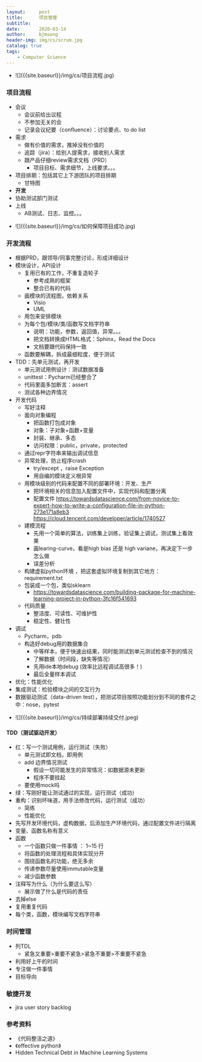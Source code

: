 ```yaml
---
layout:     post
title:      项目管理
subtitle:   
date:       2020-03-14
author:     bjmsong
header-img: img/cs/scrum.jpg
catalog: true
tags:
    - Computer Science
---
```


<ul> 
<li markdown="1"> 
![]({{site.baseurl}}/img/cs/项目流程.jpg) 
</li> 
</ul> 


### 项目流程
- 会议
  - 会议前给出议程
  - 不参加无关的会
  - 记录会议纪要（confluence）：讨论要点、to do list
- 需求
  - 做有价值的需求，推掉没有价值的
  - 追踪（jira）：给别人提需求，接收别人需求
  - 跟产品仔细review需求文档（PRD）
    - 项目目标、需求细节，上线要求。。。
- 项目排期：包括其它上下游团队的项目排期
  - 甘特图
- **开发**
- 协助测试部门测试
- 上线
  - AB测试、日志、监控。。。


<ul> 
<li markdown="1"> 
![]({{site.baseurl}}/img/cs/如何保障项目成功.jpg) 
</li> 
</ul> 



### 开发流程
- 根据PRD，跟领导/同事完整讨论，形成详细设计
- 模块设计，API设计
  - 复用已有的工作，不重复造轮子
    - 参考成熟的框架
    - 整合已有的代码
  - 画模块的流程图，依赖关系
    - Visio
    - UML
  - 用包来安排模块
  - 为每个包/模块/类/函数写文档字符串
    - 说明：功能，参数，返回值，异常。。。
    - 把文档转换成HTML格式：Sphinx，Read the Docs
    - 文档要跟代码保持一致
  - 函数要解耦，拆成最细粒度，便于测试
- TDD：先单元测试，再开发
  - 单元测试用例设计：测试数据准备
  - unittest：Pycharm已经整合了
  - 代码里面多加断言：assert
  - 测试各种边界情况
- 开发代码
  - 写好注释
  - 面向对象编程
    - 把函数打包成对象
    - 对象：子对象+函数+变量
    - 封装、继承、多态
    - 访问权限：public，private，protected
  - 通过repr字符串来输出调试信息
  - 异常处理，防止程序crash
    - try/except ，raise Exception
    - 用自编的模块定义根异常
  - 用模块级别的代码来配置不同的部署环境：开发、生产
    - 把环境相关的信息加入配置文件中，实现代码和配置分离
    - 配置文件
    https://towardsdatascience.com/from-novice-to-expert-how-to-write-a-configuration-file-in-python-273e171a8eb3
    https://cloud.tencent.com/developer/article/1740527
  - 建模流程
    - 先用一个简单的算法，训练集上训练，验证集上调试，测试集上看效果
    - 画learing-curve，看是high bias 还是 high variane，再决定下一步怎么做
    - 误差分析
  - 构建虚拟python环境 ，把这套虚拟环境复制到其它地方：requirement.txt
  - 包装成一个包，类似sklearn
    - https://towardsdatascience.com/building-package-for-machine-learning-project-in-python-3fc16f541693
  - 代码质量
    - 整洁度、可读性、可维护性
    - 稳定性、健壮性
- 调试
  - Pycharm，pdb
  - 构造好debug用的数据集合
    - 中等样本，便于快速出结果，同时能测试到单元测试检查不到的情况
    - 了解数据（时间段，缺失等情况）
    - 先用ide本地debug (效率比远程调试高很多！)
    - 最后全量样本调试
- 优化：性能优化
- 集成测试：检验模块之间的交互行为
- 数据驱动测试（data-driven test），把测试项目按照功能划分到不同的套件之中：nose，pytest

<ul> 
<li markdown="1"> 
![]({{site.baseurl}}/img/cs/持续部署持续交付.jpeg) 
</li> 
</ul> 



#### TDD（测试驱动开发）
- 红：写一个测试用例，运行测试（失败）
  - 单元测试即文档，即用例
  - add 边界情况测试 
    - 假设一切可能发生的异常情况：如数据源未更新
    - 程序不要挂起
  - 要使用mock吗
- 绿：写刚好能让测试通过的实现，运行测试（成功）
- 重构：识别坏味道，用手法修改代码，运行测试（成功）
  - 简练
  - 性能优化
- 先写开发环境代码，虚构数据，后添加生产环境代码，通过配置文件进行隔离
- 变量、函数名称有意义
- 函数
  - 一个函数只做一件事情 ： 1~15 行
  - 将函数的处理流程和具体实现分开
  - 围绕函数名的功能，绝无多余
  - 传递参数尽量使用immutable变量
  - 减少函数参数
- 注释写为什么（为什么要这么写）
  - 展示做了什么是代码的责任
- 去掉else
- 复用重复代码
- 每个类，函数，模块编写文档字符串


### 时间管理
- 列TDL
  - 紧急又重要>重要不紧急>紧急不重要>不重要不紧急
- 利用好上午的时间
- 专注做一件事情
- 目标导向



### 敏捷开发
- jira user story backlog



### 参考资料
- 《代码整洁之道》
- 《effective python》
- Hidden Technical Debt in Machine Learning Systems

